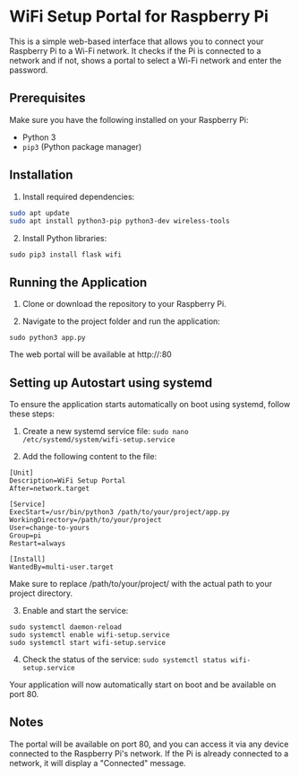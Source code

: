 # WiFi Setup Portal for Raspberry Pi

This is a simple web-based interface that allows you to connect your Raspberry Pi to a Wi-Fi network. It checks if the Pi is connected to a network and if not, shows a portal to select a Wi-Fi network and enter the password.

## Prerequisites

Make sure you have the following installed on your Raspberry Pi:

- Python 3
- `pip3` (Python package manager)

## Installation

1. Install required dependencies:

```bash
sudo apt update
sudo apt install python3-pip python3-dev wireless-tools
```

2. Install Python libraries:

`sudo pip3 install flask wifi`

## Running the Application

1. Clone or download the repository to your Raspberry Pi.

2. Navigate to the project folder and run the application:

`sudo python3 app.py`

The web portal will be available at http://<your-pi-ip>:80

## Setting up Autostart using systemd
To ensure the application starts automatically on boot using systemd, follow these steps:

1. Create a new systemd service file:
`sudo nano /etc/systemd/system/wifi-setup.service`

2. Add the following content to the file:

```
[Unit]
Description=WiFi Setup Portal
After=network.target

[Service]
ExecStart=/usr/bin/python3 /path/to/your/project/app.py
WorkingDirectory=/path/to/your/project
User=change-to-yours
Group=pi
Restart=always

[Install]
WantedBy=multi-user.target
```

Make sure to replace /path/to/your/project/ with the actual path to your project directory.

3. Enable and start the service:
```
sudo systemctl daemon-reload
sudo systemctl enable wifi-setup.service
sudo systemctl start wifi-setup.service
```
4. Check the status of the service:
`sudo systemctl status wifi-setup.service`

Your application will now automatically start on boot and be available on port 80.

## Notes
The portal will be available on port 80, and you can access it via any device connected to the Raspberry Pi's network.
If the Pi is already connected to a network, it will display a "Connected" message.

